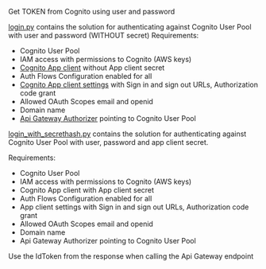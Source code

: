 Get TOKEN from Cognito using user and password


[login.py](login.py) contains the solution for authenticating against Cognito User Pool with user and password (WITHOUT secret)
Requirements:
- Cognito User Pool
- IAM access with permissions to Cognito (AWS keys)
- [Cognito App client](App_client.png) without App client secret 
- Auth Flows Configuration enabled for all
- [Cognito App client settings](App_client_settings.png) with Sign in and sign out URLs, Authorization code grant
- Allowed OAuth Scopes email and openid
- Domain name
- [Api Gateway Authorizer](api_gw_authorizers.png) pointing to Cognito User Pool



[login_with_secrethash.py](login_with_secrethash.py) contains the solution for authenticating against Cognito User Pool with user, password and app client secret.

Requirements:
- Cognito User Pool
- IAM access with permissions to Cognito (AWS keys)
- Cognito App client with App client secret
- Auth Flows Configuration enabled for all
- App client settings with Sign in and sign out URLs, Authorization code grant
- Allowed OAuth Scopes email and openid
- Domain name
- Api Gateway Authorizer pointing to Cognito User Pool

Use the IdToken from the response when calling the Api Gateway endpoint